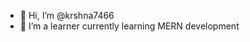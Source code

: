 - 👋 Hi, I’m @krshna7466
- 👀 I’m a learner currently learning MERN development
  

<!---
krshna7466/krshna7466 is a ✨ special ✨ repository because its `README.md` (this file) appears on your GitHub profile.
You can click the Preview link to take a look at your changes.
--->
